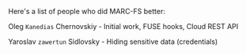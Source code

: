 Here's a list of people who did MARC-FS better:

Oleg `Kanedias` Chernovskiy   -   Initial work, FUSE hooks, Cloud REST API

Yaroslav `zawertun` Sidlovsky -   Hiding sensitive data (credentials) 
